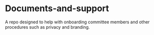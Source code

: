 # Documents-and-support
A repo designed to help with onboarding committee members and other procedures such as privacy and branding.  

